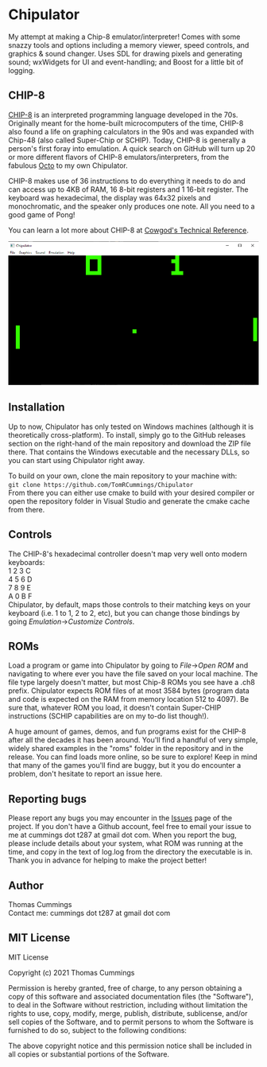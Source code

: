 # Chipulator
My attempt at making a Chip-8 emulator/interpreter! Comes with some snazzy tools and options including a memory viewer,
speed controls, and graphics & sound changer. Uses SDL for drawing pixels and generating sound; wxWidgets for UI and event-handling;
and Boost for a little bit of logging.

## CHIP-8
[CHIP-8](https://en.wikipedia.org/wiki/CHIP-8) is an interpreted programming language developed in the 70s. Originally meant for the
home-built microcomputers of the time, CHIP-8 also found a life on graphing calculators in the 90s and was expanded with Chip-48 (also called Super-Chip or SCHIP).
Today, CHIP-8 is generally a person's first foray into emulation. A quick search on GitHub will turn up 20 or more different flavors of CHIP-8 emulators/interpreters,
from the fabulous [Octo](https://github.com/JohnEarnest/Octo) to my own Chipulator.  
  
CHIP-8 makes use of 36 instructions to do everything it needs to do and can access up to 4KB of RAM, 16 8-bit registers and 1 16-bit register. The keyboard was hexadecimal,
the display was 64x32 pixels and monochromatic, and the speaker only produces one note. All you need to a good game of Pong! 

You can learn a lot more about CHIP-8 at [Cowgod's Technical Reference](http://devernay.free.fr/hacks/chip8/C8TECH10.HTM#memmap).  

![Pong!](docs/image2.PNG)

## Installation
Up to now, Chipulator has only tested on Windows machines (although it is theoretically cross-platform). To install,
simply go to the GitHub releases section on the right-hand of the main repository and download the ZIP file there. That contains
the Windows executable and the necessary DLLs, so you can start using Chipulator right away.  

To build on your own, clone the main repository to your machine with:  
`git clone https://github.com/TomRCummings/Chipulator`  
From there you can either use cmake to build with your desired compiler or open the repository folder in Visual Studio and generate the cmake cache from there.

## Controls
The CHIP-8's hexadecimal controller doesn't map very well onto modern keyboards:  
1 2 3 C  
4 5 6 D  
7 8 9 E  
A 0 B F  
Chipulator, by default, maps those controls to their matching keys on your keyboard (i.e. 1 to 1, 2 to 2, etc), but you can change those bindings by going *Emulation*->*Customize Controls*.  

## ROMs
Load a program or game into Chipulator by going to *File*->*Open ROM* and navigating to where ever you have the file saved on your local machine. The file type largely doesn't matter, but most Chip-8 ROMs you see have a .ch8 prefix. Chipulator expects ROM files of at most 3584 bytes (program data and code is expected on the RAM from memory location 512 to 4097).
Be sure that, whatever ROM you load, it doesn't contain Super-CHIP instructions (SCHIP capabilities are on my to-do list though!).

A huge amount of games, demos, and fun programs exist for the CHIP-8 after all the decades it has been around. You'll find a handful of very simple, widely shared
examples in the "roms" folder in the repository and in the release. You can find loads more online, so be sure to explore! Keep in mind that many of the games you'll find are buggy,
but it you do encounter a problem, don't hesitate to report an issue here.

## Reporting bugs
Please report any bugs you may encounter in the [Issues](https://github.com/TomRCummings/Chipulator/issues) page of the project. If you don't have a Github account, feel free to email
your issue to me at cummings dot t287 at gmail dot com. When you report the bug, please include details about your system, what ROM was running at the time, and copy in the text of log.log from
the directory the executable is in. Thank you in advance for helping to make the project better!

## Author
Thomas Cummings  
Contact me: cummings dot t287 at gmail dot com

## MIT License
MIT License

Copyright (c) 2021 Thomas Cummings

Permission is hereby granted, free of charge, to any person obtaining a copy
of this software and associated documentation files (the "Software"), to deal
in the Software without restriction, including without limitation the rights
to use, copy, modify, merge, publish, distribute, sublicense, and/or sell
copies of the Software, and to permit persons to whom the Software is
furnished to do so, subject to the following conditions:

The above copyright notice and this permission notice shall be included in all
copies or substantial portions of the Software.
